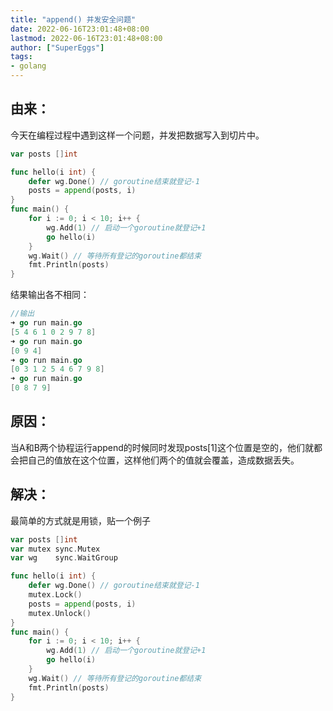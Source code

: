 ```yaml
---
title: "append() 并发安全问题"
date: 2022-06-16T23:01:48+08:00
lastmod: 2022-06-16T23:01:48+08:00
author: ["SuperEggs"]
tags: 
- golang
---
```


## 由来：

今天在编程过程中遇到这样一个问题，并发把数据写入到切片中。

```go
var posts []int

func hello(i int) {
	defer wg.Done() // goroutine结束就登记-1
	posts = append(posts, i)
}
func main() {
	for i := 0; i < 10; i++ {
		wg.Add(1) // 启动一个goroutine就登记+1
		go hello(i)
	}
	wg.Wait() // 等待所有登记的goroutine都结束
	fmt.Println(posts)
}
```

结果输出各不相同：

~~~go
//输出
➜ go run main.go
[5 4 6 1 0 2 9 7 8]
➜ go run main.go
[0 9 4]
➜ go run main.go
[0 3 1 2 5 4 6 7 9 8]
➜ go run main.go
[0 8 7 9]
~~~

## 原因：

当A和B两个协程运行append的时候同时发现posts[1]这个位置是空的，他们就都会把自己的值放在这个位置，这样他们两个的值就会覆盖，造成数据丢失。

## 解决：

最简单的方式就是用锁，贴一个例子

~~~go
var posts []int
var mutex sync.Mutex
var wg    sync.WaitGroup

func hello(i int) {
	defer wg.Done() // goroutine结束就登记-1
	mutex.Lock()
	posts = append(posts, i)
	mutex.Unlock()
}
func main() {
	for i := 0; i < 10; i++ {
		wg.Add(1) // 启动一个goroutine就登记+1
		go hello(i)
	}
	wg.Wait() // 等待所有登记的goroutine都结束
	fmt.Println(posts)
}
~~~



